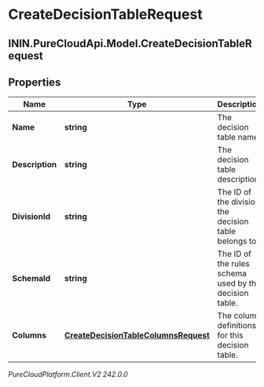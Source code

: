 # CreateDecisionTableRequest

## ININ.PureCloudApi.Model.CreateDecisionTableRequest

## Properties

|Name | Type | Description | Notes|
|------------ | ------------- | ------------- | -------------|
| **Name** | **string** | The decision table name. | |
| **Description** | **string** | The decision table description. | [optional] |
| **DivisionId** | **string** | The ID of the division the decision table belongs to. | |
| **SchemaId** | **string** | The ID of the rules schema used by the decision table. | |
| **Columns** | [**CreateDecisionTableColumnsRequest**](CreateDecisionTableColumnsRequest) | The column definitions for this decision table. | |



_PureCloudPlatform.Client.V2 242.0.0_
